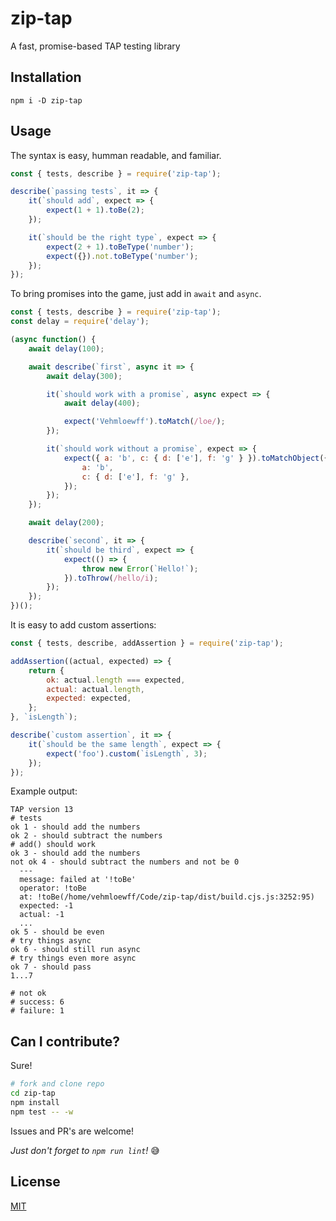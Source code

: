 # zip-tap

A fast, promise-based TAP testing library

## Installation

```ssh
npm i -D zip-tap
```

## Usage

The syntax is easy, humman readable, and familiar.

```js
const { tests, describe } = require('zip-tap');

describe(`passing tests`, it => {
	it(`should add`, expect => {
		expect(1 + 1).toBe(2);
	});

	it(`should be the right type`, expect => {
		expect(2 + 1).toBeType('number');
		expect({}).not.toBeType('number');
	});
});
```

To bring promises into the game, just add in `await` and `async`.

```js
const { tests, describe } = require('zip-tap');
const delay = require('delay');

(async function() {
	await delay(100);

	await describe(`first`, async it => {
		await delay(300);

		it(`should work with a promise`, async expect => {
			await delay(400);

			expect('Vehmloewff').toMatch(/loe/);
		});

		it(`should work without a promise`, expect => {
			expect({ a: 'b', c: { d: ['e'], f: 'g' } }).toMatchObject({
				a: 'b',
				c: { d: ['e'], f: 'g' },
			});
		});
	});

	await delay(200);

	describe(`second`, it => {
		it(`should be third`, expect => {
			expect(() => {
				throw new Error(`Hello!`);
			}).toThrow(/hello/i);
		});
	});
})();
```

It is easy to add custom assertions:

```js
const { tests, describe, addAssertion } = require('zip-tap');

addAssertion((actual, expected) => {
	return {
		ok: actual.length === expected,
		actual: actual.length,
		expected: expected,
	};
}, `isLength`);

describe(`custom assertion`, it => {
	it(`should be the same length`, expect => {
		expect('foo').custom(`isLength`, 3);
	});
});
```

Example output:

```
TAP version 13
# tests
ok 1 - should add the numbers
ok 2 - should subtract the numbers
# add() should work
ok 3 - should add the numbers
not ok 4 - should subtract the numbers and not be 0
  ---
  message: failed at '!toBe'
  operator: !toBe
  at: !toBe(/home/vehmloewff/Code/zip-tap/dist/build.cjs.js:3252:95)
  expected: -1
  actual: -1
  ...
ok 5 - should be even
# try things async
ok 6 - should still run async
# try things even more async
ok 7 - should pass
1...7

# not ok
# success: 6
# failure: 1
```

## Can I contribute?

Sure!

```sh
# fork and clone repo
cd zip-tap
npm install
npm test -- -w
```

Issues and PR's are welcome!

_Just don't forget to `npm run lint`!_ :sweat_smile:

## License

[MIT](/LICENSE)
